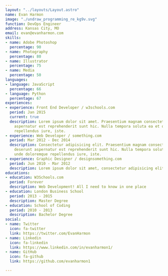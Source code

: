 ```yaml
---
layout: "../layouts/Layout.astro"
name: Evan Harmon
image: "./undraw_programming_re_kg9v.svg"
function: DevOps Engineer
address: Kansas City, MO
email: evan@evanharmon.com
skills:
- name: Adobe Photoshop
  percentage: 90
- name: Photography
  percentage: 80
- name: Illustrator
  percentage: 75
- name: Media
  percentage: 50
languages:
- language: JavaScript
  percentage: 66
- language: Python
  percentage: 67
experiences:
- experience: Front End Developer / w3schools.com
  period: Jan 2015
  current: true
  description: Lorem ipsum dolor sit amet. Praesentium magnam consectetur vel in deserunt
    aspernatur est reprehenderit sunt hic. Nulla tempora soluta ea et odio, unde doloremque
    repellendus iure, iste.
- experience: Web Developer / something.com
  period: Mar 2012 - Dec 2014
  description: Consectetur adipisicing elit. Praesentium magnam consectetur vel in
    deserunt aspernatur est reprehenderit sunt hic. Nulla tempora soluta ea et odio,
    unde doloremque repellendus iure, iste.
- experience: Graphic Designer / designsomething.com
  period: Jun 2010 - Mar 2012
  description: Lorem ipsum dolor sit amet, consectetur adipisicing elit.
educations:
- education: W3Schools.com
  period: Forever
  description: Web Development! All I need to know in one place
- education: London Business School
  period: 2013 - 2015
  description: Master Degree
- education: School of Coding
  period: 2010 - 2013
  description: Bachelor Degree
social:
- name: Twitter
  icon: fa-twitter
  link: https://twitter.com/EvanHarmon
- name: Linkedin
  icon: fa-linkedin
  link: https://www.linkedin.com/in/evanharmon1/
- name: GitHub
  icon: fa-github
  link: https://github.com/evanharmon1

---
```

